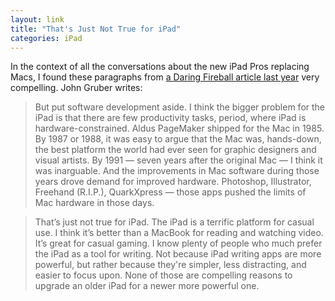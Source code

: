 ```yaml
---
layout: link
title: "That's Just Not True for iPad"
categories: iPad
---
```


In the context of all the conversations about the new iPad Pros replacing Macs, I found these paragraphs from [a Daring Fireball article last year](https://daringfireball.net/2017/02/comparing_first_seven_years_of_ipad_and_mac) very compelling. John Gruber writes:

> But put software development aside. I think the bigger problem for the iPad is that there are few productivity tasks, period, where iPad is hardware-constrained. Aldus PageMaker shipped for the Mac in 1985. By 1987 or 1988, it was easy to argue that the Mac was, hands-down, the best platform the world had ever seen for graphic designers and visual artists. By 1991 — seven years after the original Mac — I think it was inarguable. And the improvements in Mac software during those years drove demand for improved hardware. Photoshop, Illustrator, Freehand (R.I.P.), QuarkXpress — those apps pushed the limits of Mac hardware in those days.

> That’s just not true for iPad. The iPad is a terrific platform for casual use. I think it’s better than a MacBook for reading and watching video. It’s great for casual gaming. I know plenty of people who much prefer the iPad as a tool for writing. Not because iPad writing apps are more powerful, but rather because they're simpler, less distracting, and easier to focus upon. None of those are compelling reasons to upgrade an older iPad for a newer more powerful one.
